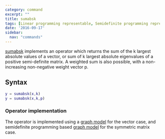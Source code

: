 ```yaml
---
category: command
excerpt: ""
title: sumabsk
tags: [Linear programming representable, Semidefinite programming representable]
date: '2016-09-17'
sidebar:
  nav: "commands"
---
```


[sumabsk](/command/sumabsk) implements an operator which returns the sum of the k largest absolute values of a vector, or sum of k largest absolute eigenvalues of a positive semi-definite matrix. A weighted sum is also possible, with a non-increasing non-negative weight vector p.

## Syntax

````matlab
y = sumabsk(x,k)
y = sumabsk(x,k,p)
````

### Operator implementation

The operator is implemented using a [graph model](/tutorial/nonlinearoperatorsgraphs) for the vector case, and semidefinite programming based [graph model](/tutorial/nonlinearoperatorsgraphs)  for the symmetric matrix case.
